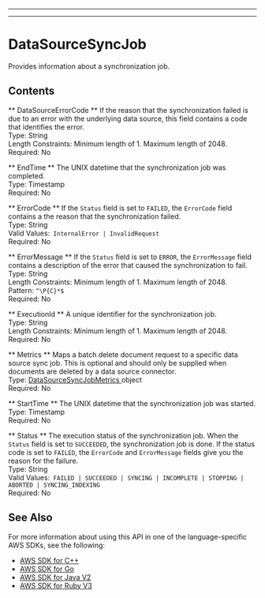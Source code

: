 --------

--------

# DataSourceSyncJob<a name="API_DataSourceSyncJob"></a>

Provides information about a synchronization job\.

## Contents<a name="API_DataSourceSyncJob_Contents"></a>

 ** DataSourceErrorCode **   <a name="Kendra-Type-DataSourceSyncJob-DataSourceErrorCode"></a>
If the reason that the synchronization failed is due to an error with the underlying data source, this field contains a code that identifies the error\.  
Type: String  
Length Constraints: Minimum length of 1\. Maximum length of 2048\.  
Required: No

 ** EndTime **   <a name="Kendra-Type-DataSourceSyncJob-EndTime"></a>
The UNIX datetime that the synchronization job was completed\.  
Type: Timestamp  
Required: No

 ** ErrorCode **   <a name="Kendra-Type-DataSourceSyncJob-ErrorCode"></a>
If the `Status` field is set to `FAILED`, the `ErrorCode` field contains a the reason that the synchronization failed\.  
Type: String  
Valid Values:` InternalError | InvalidRequest`   
Required: No

 ** ErrorMessage **   <a name="Kendra-Type-DataSourceSyncJob-ErrorMessage"></a>
If the `Status` field is set to `ERROR`, the `ErrorMessage` field contains a description of the error that caused the synchronization to fail\.  
Type: String  
Length Constraints: Minimum length of 1\. Maximum length of 2048\.  
Pattern: `^\P{C}*$`   
Required: No

 ** ExecutionId **   <a name="Kendra-Type-DataSourceSyncJob-ExecutionId"></a>
A unique identifier for the synchronization job\.  
Type: String  
Length Constraints: Minimum length of 1\. Maximum length of 2048\.  
Required: No

 ** Metrics **   <a name="Kendra-Type-DataSourceSyncJob-Metrics"></a>
Maps a batch delete document request to a specific data source sync job\. This is optional and should only be supplied when documents are deleted by a data source connector\.  
Type: [ DataSourceSyncJobMetrics ](API_DataSourceSyncJobMetrics.md) object  
Required: No

 ** StartTime **   <a name="Kendra-Type-DataSourceSyncJob-StartTime"></a>
The UNIX datetime that the synchronization job was started\.  
Type: Timestamp  
Required: No

 ** Status **   <a name="Kendra-Type-DataSourceSyncJob-Status"></a>
The execution status of the synchronization job\. When the `Status` field is set to `SUCCEEDED`, the synchronization job is done\. If the status code is set to `FAILED`, the `ErrorCode` and `ErrorMessage` fields give you the reason for the failure\.  
Type: String  
Valid Values:` FAILED | SUCCEEDED | SYNCING | INCOMPLETE | STOPPING | ABORTED | SYNCING_INDEXING`   
Required: No

## See Also<a name="API_DataSourceSyncJob_SeeAlso"></a>

For more information about using this API in one of the language\-specific AWS SDKs, see the following:
+  [ AWS SDK for C\+\+](https://docs.aws.amazon.com/goto/SdkForCpp/kendra-2019-02-03/DataSourceSyncJob) 
+  [ AWS SDK for Go](https://docs.aws.amazon.com/goto/SdkForGoV1/kendra-2019-02-03/DataSourceSyncJob) 
+  [ AWS SDK for Java V2](https://docs.aws.amazon.com/goto/SdkForJavaV2/kendra-2019-02-03/DataSourceSyncJob) 
+  [ AWS SDK for Ruby V3](https://docs.aws.amazon.com/goto/SdkForRubyV3/kendra-2019-02-03/DataSourceSyncJob) 